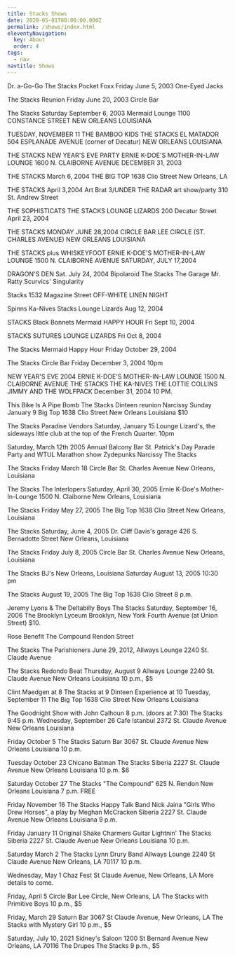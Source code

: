 ```yaml
---
title: Stacks Shows
date: 2020-05-01T00:00:00.000Z
permalink: /shows/index.html
eleventyNavigation:
  key: About
  order: 4
tags:
  - nav
navtitle: Shows 
---
```


Dr. a-Go-Go 
The Stacks
Pocket Foxx
Friday June 5, 2003
One-Eyed Jacks


The Stacks Reunion 
Friday June 20, 2003
Circle Bar


The Stacks
Saturday September 6, 2003
Mermaid Lounge
1100 CONSTANCE STREET
NEW ORLEANS LOUISIANA


TUESDAY, NOVEMBER 11
THE BAMBOO KIDS
THE STACKS
EL MATADOR
504 ESPLANADE AVENUE (corner of Decatur)
NEW ORLEANS LOUISIANA

THE STACKS NEW YEAR'S EVE PARTY
ERNIE K-DOE'S MOTHER-IN-LAW LOUNGE
1600 N. CLAIBORNE AVENUE
DECEMBER 31, 2003


THE STACKS
March 6, 2004
THE BIG TOP
1638 Clio Street
New Orleans, LA


THE STACKS
April 3,2004
Art Brat 3/UNDER THE RADAR art show/party
310 St. Andrew Street


THE SOPHISTICATS
THE STACKS
LOUNGE LIZARDS
200 Decatur Street 
April 23, 2004

THE STACKS
MONDAY JUNE 28,2004
CIRCLE BAR
LEE CIRCLE (ST. CHARLES AVENUE)
NEW ORLEANS LOUISIANA


THE STACKS plus WHISKEYFOOT
ERNIE K-DOE'S MOTHER-IN-LAW LOUNGE
1500 N. CLAIBORNE AVENUE
SATURDAY, JULY 17,2004

DRAGON'S DEN
Sat. July 24, 2004
Bipolaroid
The Stacks
The Garage
Mr. Ratty Scurvics' Singularity

Stacks
1532 Magazine Street
OFF-WHITE LINEN NIGHT

Spinns
Ka-Nives
Stacks
Lounge Lizards
Aug 12, 2004


STACKS 
Black Bonnets
Mermaid HAPPY HOUR 
Fri Sept 10, 2004


STACKS
SUTURES
LOUNGE LIZARDS 
Fri Oct 8, 2004


The Stacks
Mermaid Happy Hour
Friday October 29, 2004 


The Stacks
Circle Bar
Friday December 3, 2004
10pm


NEW YEAR'S EVE 2004
ERNIE K-DOE'S MOTHER-IN-LAW LOUNGE
1500 N. CLAIBORNE AVENUE
THE STACKS
THE KA-NIVES
THE LOTTIE COLLINS
JIMMY AND THE WOLFPACK
December 31, 2004
10 PM.


This Bike Is A Pipe Bomb
The Stacks
Dinteen reunion
Narcissy
Sunday January 9
Big Top
1638 Clio Street
New Orleans Louisiana
$10


The Stacks
Paradise Vendors
Saturday, January 15
Lounge Lizard's, the sideways little club at the top of the French Quarter. 
10pm


Saturday, March 12th
2005 Annual Balcony Bar St. Patrick's Day Parade Party and WTUL Marathon show
Zydepunks
Narcissy
The Stacks 


The Stacks
Friday March 18 
Circle Bar
St. Charles Avenue 
New Orleans, Louisiana


The Stacks
The Interlopers
Saturday, April 30, 2005
Ernie K-Doe's Mother-In-Lounge
1500 N. Claiborne
New Orleans, Louisiana


The Stacks
Friday May 27, 2005
The Big Top
1638 Clio Street
New Orleans, Louisiana


The Stacks
Saturday, June 4, 2005
Dr. Cliff Davis's garage
426 S. Bernadotte Street
New Orleans, Louisiana


The Stacks
Friday July 8, 2005
Circle Bar
St. Charles Avenue
New Orleans, Louisiana


The Stacks
BJ's
New Orleans, Louisiana
Saturday August 13, 2005
10:30 pm


The Stacks
August 19, 2005
The Big Top
1638 Clio Street
8 p.m.

Jeremy Lyons &amp; The Deltabilly Boys
The Stacks
Saturday, September 16, 2006
The Brooklyn Lyceum
Brooklyn, New York
Fourth Avenue (at Union Street)
$10.


Rose Benefit
The Compound 
Rendon Street


The Stacks 
The Parishioners
June 29, 2012,
Allways Lounge
2240 St. Claude Avenue


The Stacks
Redondo Beat
Thursday, August 9
Allways Lounge
2240 St. Claude Avenue
New Orleans Louisiana
10 p.m., $5


Clint Maedgen at 8
The Stacks at 9
Dinteen Experience at 10
Tuesday, September 11
The Big Top
1638 Clio Street
New Orleans Louisiana


The Goodnight Show with John Calhoun 8 p.m. (doors at 7:30)
The Stacks 9:45 p.m.
Wednesday, September 26
Cafe Istanbul
2372 St. Claude Avenue
New Orleans Louisiana


Friday October 5
The Stacks
Saturn Bar
3067 St. Claude Avenue
New Orleans Louisiana
10 p.m.

Tuesday October 23
Chicano Batman
The Stacks
Siberia
2227 St. Claude Avenue
New Orleans Louisiana
10 p.m.
$6

Saturday October 27
The Stacks
\"The Compound\"
625 N. Rendon
New Orleans Louisiana
7 p.m.
FREE

Friday November 16
The Stacks
Happy Talk Band
Nick Jaina 
\"Girls Who Drew Horses\", a play by Meghan McCracken
Siberia
2227 St. Claude Avenue
New Orleans Louisiana
9 p.m.

Friday January 11
Original Shake Charmers
Guitar Lightnin'
The Stacks
Siberia
2227 St. Claude Avenue
New Orleans Louisiana
10 p.m.

Saturday March 2
The Stacks
Lynn Drury Band
Allways Lounge
2240 St Claude Avenue
New Orleans, LA 70117
10 p.m.


Wednesday, May 1
Chaz Fest
St Claude Avenue, New Orleans, LA
More details to come.


Friday, April 5
Circle Bar
Lee Circle, New Orleans, LA
The Stacks with Primitive Boys
10 p.m., $5


Friday, March 29
Saturn Bar
3067 St Claude Avenue, New Orleans, LA
The Stacks with Mystery Girl
10 p.m., $5


Saturday, July 10, 2021
Sidney's Saloon
1200 St Bernard Avenue
New Orleans, LA 70116
The Drupes
The Stacks
9 p.m., $5

